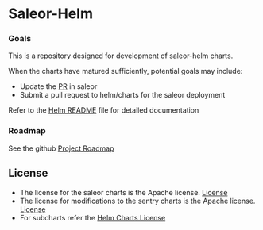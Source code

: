 # Saleor-Helm

### Goals

This is a repository designed for development of saleor-helm charts. 

When the charts have matured sufficiently, potential goals may include: 

  - Update the [PR](https://github.com/mirumee/saleor/pull/2702) in saleor 
  - Submit a pull request to helm/charts for the saleor deployment 

Refer to the [Helm README](.deployment/helm/README.md) file for detailed documentation

### Roadmap

See the github [Project Roadmap](https://github.com/stephenmoloney/saleor-helm/projects/1)


## License

- The license for the saleor charts is the Apache license. [License](#LICENSE)
- The license for modifications to the sentry charts is the Apache license. [License](#LICENSE)
- For subcharts refer the [Helm Charts License](https://github.com/helm/charts/blob/master/LICENSE)
